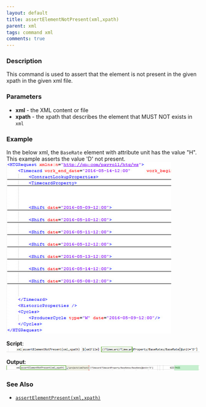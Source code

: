 ```yaml
---
layout: default
title: assertElementNotPresent(xml,xpath)
parent: xml
tags: command xml
comments: true
---
```



### Description
This command is used to assert that the element is not present in the given xpath in the given xml file.


### Parameters
- **xml** - the XML content or file
- **xpath** \- the xpath that describes the element that MUST NOT exists in `xml`


### Example
In the below xml, the `BaseRate` element with attribute unit has the value "H". This example asserts the value 'D' 
not present.
![](image/assertElementCount_01.png)

**Script**:<br/>
![](image/assertElementNotPresent_02.png)

**Output**:<br/>
![](image/assertElementNotPresent_03.png)


### See Also
- [`assertElementPresent(xml,xpath)`](assertElementPresent(xml,xpath))